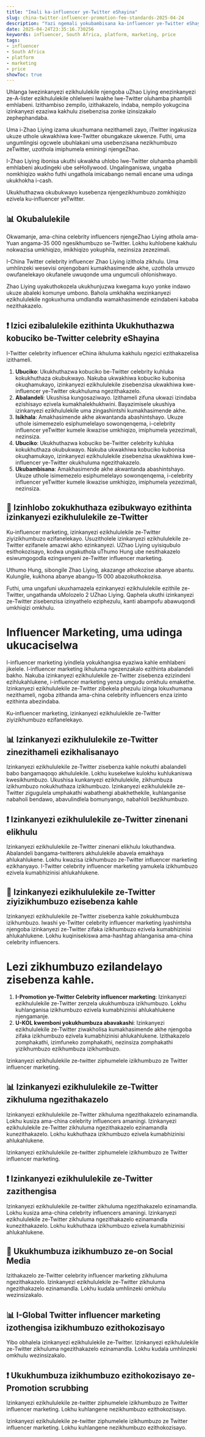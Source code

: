 ```yaml
---
title: "Imali ka-influencer ye-Twitter eShayina"
slug: china-twitter-influencer-promotion-fee-standards-2025-04-24
description: "Yazi ngemali yokubambisana ka-influencer ye-Twitter eShayina."
date: 2025-04-24T23:35:16.730256
keywords: influencer, South Africa, platform, marketing, price
tags:
- influencer
- South Africa
- platform
- marketing
- price
showToc: true
---
```


Uhlanga lwezinkanyezi ezikhululekile njengoba uZhao Liying enezinkanyezi ze-A-lister ezikhululekile ohlelweni lwakhe lwe-Twitter oluhamba phambili emhlabeni. Izithambiso zempilo, izithakazelo, indaba, nempilo yokugcina izinkanyezi ezaziwa kakhulu zisebenzisa zonke izinsizakalo zephephandaba.

Uma i-Zhao Liying izama ukuxhumana nezithameli zayo, iTwitter ingakusiza ukuze uthole ukwakhiwa kwe-Twitter obungakaze ukwenze. Futhi, uma ungumlingisi ogcwele ubuhlakani uma usebenzisana nezikhumbuzo zeTwitter, uzothola imiphumela eminingi njengeZhao.

I-Zhao Liying ibonisa ukuthi ukwakha uhlobo lwe-Twitter oluhamba phambili emhlabeni akudingeki ube seHollywood. Ungalinganiswa, ungaba nomkhiqizo wakho futhi ungathola imicabango nemali encane uma udinga ukukhokha i-cash.


Ukukhuthazwa okubukwayo kusebenza njengezikhumbuzo zomkhiqizo ezivela ku-influencer yeTwitter. 

## 📊 Okubalulekile

Okwamanje, ama-china celebrity influencers njengeZhao Liying athola ama-Yuan angama-35 000 ngesikhumbuzo se-Twitter. Lokhu kuhlobene kakhulu nokwazisa umkhiqizo, imikhiqizo yokuphila, nezinsiza zezezimali.

I-China Twitter celebrity influencer Zhao Liying izithola zikhulu.
Uma umhlinzeki wesevisi onjengobani kumakhasimende akhe, uzothola umvuzo owufanelekayo okufanele uwuqonde uma ungumculi ohlonishwayo.

Zhao Liying uyakuthokozela ukukhunjuzwa kwegama kuyo yonke indawo ukuze abaleki komunye umbono. Bahola umkhakha wezinkanyezi ezikhululekile ngokuxhuma umdlandla wamakhasimende ezindabeni kababa nezithakazelo.

## ❗ Izici ezibalulekile ezithinta Ukukhuthazwa kobuciko be-Twitter celebrity eShayina

I-Twitter celebrity influencer eChina ikhuluma kakhulu ngezici ezithakazelisa izithameli.

1. **Ubuciko**: Ukukhuthazwa kobuciko be-Twitter celebrity kuhluka kokukhuthaza okubukwayo. Nakuba ukwakhiwa kobuciko kubonisa okuqhamukayo, izinkanyezi ezikhululekile zisebenzisa ukwakhiwa kwe-influencer ye-Twitter okukhuluma ngezithakazelo.
2. **Abalandeli**: Ukushisa kungosaziwayo. Izithameli zifuna ukwazi izindaba ezishisayo ezivela kumakhalekhukhwini. Bayazimisele ukushiya izinkanyezi ezikhululekile uma zingashintshi kumakhasimende akhe.
3. **Isikhala**: Amakhasimende akhe akwantanda abashintshayo. Ukuze uthole isimemezelo esiphumelelayo sowonqenqema, i-celebrity influencer yeTwitter kumele ikwazise umkhiqizo, imiphumela yezezimali, nezinsiza.
4. **Ubuciko**: Ukukhuthazwa kobuciko be-Twitter celebrity kuhluka kokukhuthaza okubukwayo. Nakuba ukwakhiwa kobuciko kubonisa okuqhamukayo, izinkanyezi ezikhululekile zisebenzisa ukwakhiwa kwe-influencer ye-Twitter okukhuluma ngezithakazelo.
5. **Ukubambisana**: Amakhasimende akhe akwantanda abashintshayo. Ukuze uthole isimemezelo esiphumelelayo sowonqenqema, i-celebrity influencer yeTwitter kumele ikwazise umkhiqizo, imiphumela yezezimali, nezinsiza.

## 📢 Izinhlobo zokukhuthaza ezibukwayo ezithinta izinkanyezi ezikhululekile ze-Twitter

Ku-influencer marketing, izinkanyezi ezikhululekile ze-Twitter ziyizikhumbuzo ezifanelekayo. Usuzitholele izinkanyezi ezikhululekile ze-Twitter ezifanele amazwi akho ezinkanyezi. UZhao Liying uyisiqubulo esithokozisayo, kodwa ungakuthola uThumo Hung ube nesithakazelo esiwumgogodla ezingxenyeni ze-Twitter influencer marketing.


Uthumo Hung, sibongile Zhao Liying, akazange athokozise abanye abantu. Kulungile, kukhona abanye abangu-15 000 abazokuthokozisa.

Futhi, uma ungafuni ukuxhamazela ezinkanyezi ezikhululekile ezithile ze-Twitter, ungathanda uMolozelo 2 UZhao Liying. Qaphela ukuthi izinkanyezi ze-Twitter zisebenzisa izinyathelo eziphezulu, kanti abampofu abawuqondi umkhiqizi omkhulu.

# Influencer Marketing, uma udinga ukucaciselwa

I-influencer marketing iyindlela yokukhangisa eyaziwa kahle emhlabeni jikelele. I-influencer marketing ikhuluma ngezenzakalo ezithinta abalandeli bakho. Nakuba izinkanyezi ezikhululekile ze-Twitter zisebenza ezizindeni ezihlukahlukene, i-influencer marketing yenza umgudu omkhulu emakethe. Izinkanyezi ezikhululekile ze-Twitter zibekela phezulu izinga lokuxhumana nezithameli, ngoba zithanda ama-china celebrity influencers enza izinto ezithinta abezindaba.


Ku-influencer marketing, izinkanyezi ezikhululekile ze-Twitter ziyizikhumbuzo ezifanelekayo. 

## 📊 Izinkanyezi ezikhululekile ze-Twitter zinezithameli ezikhalisanayo

Izinkanyezi ezikhululekile ze-Twitter zisebenza kahle nokuthi abalandeli babo bangamaqoqo akhululekile. Lokhu kusekelwe kulokhu kuhlukaniswa kwesikhumbuzo. Ukushisa kunkanyezi ezikhululekile, zikhumbuza izikhumbuzo nokukhuthaza izikhumbuzo. Izinkanyezi ezikhululekile ze-Twitter zigugulela umphakathi wabathengi abakhethekile, kuhlanganise nabaholi bendawo, abavulindlela bomunyango, nabahloli bezikhumbuzo. 

## ❗ Izinkanyezi ezikhululekile ze-Twitter zinenani elikhulu

Izinkanyezi ezikhululekile ze-Twitter zinenani elikhulu lokuthandwa. Abalandeli bangama-twitterers akhululekile abavela emakhaya ahlukahlukene. Lokhu kwazisa izikhumbuzo ze-Twitter influencer marketing ezikhanyayo. I-Twitter celebrity influencer marketing yamukela izikhumbuzo ezivela kumabhizinisi ahlukahlukene. 

## 📢 Izinkanyezi ezikhululekile ze-Twitter ziyizikhumbuzo ezisebenza kahle

Izinkanyezi ezikhululekile ze-Twitter zisebenza kahle zokukhumbuza izikhumbuzo. Iwashi ye-Twitter celebrity influencer marketing iyashintsha njengoba izinkanyezi ze-Twitter zifaka izikhumbuzo ezivela kumabhizinisi ahlukahlukene. Lokhu kuqinisekiswa ama-hashtag ahlanganisa ama-china celebrity influencers.

# Lezi zikhumbuzo ezilandelayo zisebenza kahle.

1. **I-Promotion ye-Twitter Celebrity influencer marketing**: Izinkanyezi ezikhululekile ze-Twitter zenzela ukukhumbuza izikhumbuzo. Lokhu kuhlanganisa izikhumbuzo ezivela kumabhizinisi ahlukahlukene njengamanje.
2. **U-KOL kwemboni yokukhumbuza abavakashi**: Izinkanyezi ezikhululekile ze-Twitter ziwakholisa kumakhasimende akhe njengoba zifaka izikhumbuzo ezivela kumabhizinisi ahlukahlukene. Izithakazelo zomphakathi, izimfuneko zomphakathi, nezinsiza zomphakathi yizikhumbuzo ezikhumbuza izikhumbuzo.


Izinkanyezi ezikhululekile ze-twitter ziphumelele izikhumbuzo ze Twitter influencer marketing. 

## 📊 Izinkanyezi ezikhululekile ze-Twitter zikhuluma ngezithakazelo

Izinkanyezi ezikhululekile ze-Twitter zikhuluma ngezithakazelo ezinamandla. Lokhu kusiza ama-china celebrity influencers amaningi. Izinkanyezi ezikhululekile ze-Twitter zikhuluma ngezithakazelo ezinamandla kunezithakazelo. Lokhu kukhuthaza izikhumbuzo ezivela kumabhizinisi ahlukahlukene. 


Izinkanyezi ezikhululekile ze-twitter ziphumelele izikhumbuzo ze Twitter influencer marketing. 

## ❗ Izinkanyezi ezikhululekile ze-Twitter zazithengisa

Izinkanyezi ezikhululekile ze-twitter zikhuluma ngezithakazelo ezinamandla. Lokhu kusiza ama-china celebrity influencers amaningi. Izinkanyezi ezikhululekile ze-Twitter zikhuluma ngezithakazelo ezinamandla kunezithakazelo. Lokhu kukhuthaza izikhumbuzo ezivela kumabhizinisi ahlukahlukene. 

## 📢 Ukukhumbuza izikhumbuzo ze-on Social Media

Izithakazelo ze-Twitter celebrity influencer marketing zikhuluma ngezithakazelo. Izinkanyezi ezikhululekile ze-Twitter zikhuluma ngezithakazelo ezinamandla. Lokhu kudala umhlinzeki omkhulu wezinsizakalo. 

## 📊 I-Global Twitter influencer marketing izothengisa izikhumbuzo ezithokozisayo

Yibo obhalela izinkanyezi ezikhululekile ze-Twitter. Izinkanyezi ezikhululekile ze-Twitter zikhuluma ngezithakazelo ezinamandla. Lokhu kudala umhlinzeki omkhulu wezinsizakalo. 

## ❗ Ukukhumbuza izikhumbuzo ezithokozisayo ze-Promotion scrubbing

Izinkanyezi ezikhululekile ze-twitter ziphumelele izikhumbuzo ze Twitter influencer marketing. Lokhu kuhlangene nezikhumbuzo ezithokozisayo. 


Izinkanyezi ezikhululekile ze-twitter ziphumelele izikhumbuzo ze Twitter influencer marketing. Lokhu kuhlangene nezikhumbuzo ezithokozisayo.